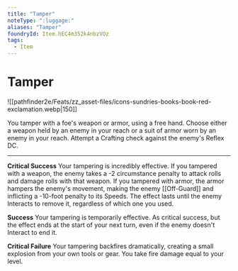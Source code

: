 ```yaml
---
title: "Tamper"
noteType: ":luggage:"
aliases: "Tamper"
foundryId: Item.hEC4m352k4nbzVOz
tags:
  - Item
---
```


# Tamper
![[pathfinder2e/Feats/zz_asset-files/icons-sundries-books-book-red-exclamation.webp|150]]

You tamper with a foe's weapon or armor, using a free hand. Choose either a weapon held by an enemy in your reach or a suit of armor worn by an enemy in your reach. Attempt a Crafting check against the enemy's Reflex DC.

* * *

**Critical Success** Your tampering is incredibly effective. If you tampered with a weapon, the enemy takes a -2 circumstance penalty to attack rolls and damage rolls with that weapon. If you tampered with armor, the armor hampers the enemy's movement, making the enemy [[Off-Guard]] and inflicting a -10-foot penalty to its Speeds. The effect lasts until the enemy Interacts to remove it, regardless of which one you used. 

**Success** Your tampering is temporarily effective. As critical success, but the effect ends at the start of your next turn, even if the enemy doesn't Interact to end it. 

**Critical Failure** Your tampering backfires dramatically, creating a small explosion from your own tools or gear. You take fire damage equal to your level.
